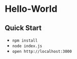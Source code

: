 Hello-World
==========

Quick Start
--------------
 - `npm install`
 - `node index.js`
 - `open http://localhost:3000`

